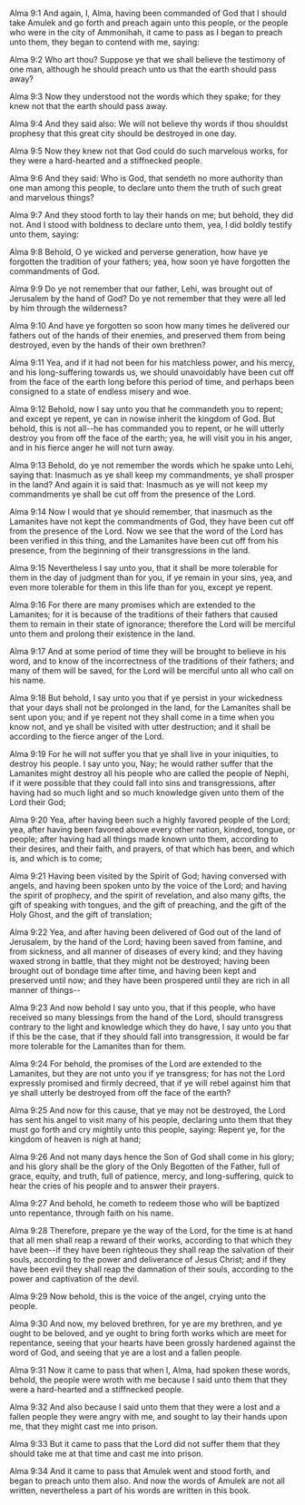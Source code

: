 Alma 9:1 And again, I, Alma, having been commanded of God that I should
take Amulek and go forth and preach again unto this people, or the
people who were in the city of Ammonihah, it came to pass as I began to
preach unto them, they began to contend with me, saying:

Alma 9:2 Who art thou? Suppose ye that we shall believe the testimony of
one man, although he should preach unto us that the earth should pass
away?

Alma 9:3 Now they understood not the words which they spake; for they
knew not that the earth should pass away.

Alma 9:4 And they said also: We will not believe thy words if thou
shouldst prophesy that this great city should be destroyed in one day.

Alma 9:5 Now they knew not that God could do such marvelous works, for
they were a hard-hearted and a stiffnecked people.

Alma 9:6 And they said: Who is God, that sendeth no more authority than
one man among this people, to declare unto them the truth of such great
and marvelous things?

Alma 9:7 And they stood forth to lay their hands on me; but behold, they
did not. And I stood with boldness to declare unto them, yea, I did
boldly testify unto them, saying:

Alma 9:8 Behold, O ye wicked and perverse generation, how have ye
forgotten the tradition of your fathers; yea, how soon ye have forgotten
the commandments of God.

Alma 9:9 Do ye not remember that our father, Lehi, was brought out of
Jerusalem by the hand of God? Do ye not remember that they were all led
by him through the wilderness?

Alma 9:10 And have ye forgotten so soon how many times he delivered our
fathers out of the hands of their enemies, and preserved them from being
destroyed, even by the hands of their own brethren?

Alma 9:11 Yea, and if it had not been for his matchless power, and his
mercy, and his long-suffering towards us, we should unavoidably have
been cut off from the face of the earth long before this period of time,
and perhaps been consigned to a state of endless misery and woe.

Alma 9:12 Behold, now I say unto you that he commandeth you to repent;
and except ye repent, ye can in nowise inherit the kingdom of God. But
behold, this is not all--he has commanded you to repent, or he will
utterly destroy you from off the face of the earth; yea, he will visit
you in his anger, and in his fierce anger he will not turn away.

Alma 9:13 Behold, do ye not remember the words which he spake unto Lehi,
saying that: Inasmuch as ye shall keep my commandments, ye shall prosper
in the land? And again it is said that: Inasmuch as ye will not keep my
commandments ye shall be cut off from the presence of the Lord.

Alma 9:14 Now I would that ye should remember, that inasmuch as the
Lamanites have not kept the commandments of God, they have been cut off
from the presence of the Lord. Now we see that the word of the Lord has
been verified in this thing, and the Lamanites have been cut off from
his presence, from the beginning of their transgressions in the land.

Alma 9:15 Nevertheless I say unto you, that it shall be more tolerable
for them in the day of judgment than for you, if ye remain in your sins,
yea, and even more tolerable for them in this life than for you, except
ye repent.

Alma 9:16 For there are many promises which are extended to the
Lamanites; for it is because of the traditions of their fathers that
caused them to remain in their state of ignorance; therefore the Lord
will be merciful unto them and prolong their existence in the land.

Alma 9:17 And at some period of time they will be brought to believe in
his word, and to know of the incorrectness of the traditions of their
fathers; and many of them will be saved, for the Lord will be merciful
unto all who call on his name.

Alma 9:18 But behold, I say unto you that if ye persist in your
wickedness that your days shall not be prolonged in the land, for the
Lamanites shall be sent upon you; and if ye repent not they shall come
in a time when you know not, and ye shall be visited with utter
destruction; and it shall be according to the fierce anger of the Lord.

Alma 9:19 For he will not suffer you that ye shall live in your
iniquities, to destroy his people. I say unto you, Nay; he would rather
suffer that the Lamanites might destroy all his people who are called
the people of Nephi, if it were possible that they could fall into sins
and transgressions, after having had so much light and so much knowledge
given unto them of the Lord their God;

Alma 9:20 Yea, after having been such a highly favored people of the
Lord; yea, after having been favored above every other nation, kindred,
tongue, or people; after having had all things made known unto them,
according to their desires, and their faith, and prayers, of that which
has been, and which is, and which is to come;

Alma 9:21 Having been visited by the Spirit of God; having conversed
with angels, and having been spoken unto by the voice of the Lord; and
having the spirit of prophecy, and the spirit of revelation, and also
many gifts, the gift of speaking with tongues, and the gift of
preaching, and the gift of the Holy Ghost, and the gift of translation;

Alma 9:22 Yea, and after having been delivered of God out of the land of
Jerusalem, by the hand of the Lord; having been saved from famine, and
from sickness, and all manner of diseases of every kind; and they having
waxed strong in battle, that they might not be destroyed; having been
brought out of bondage time after time, and having been kept and
preserved until now; and they have been prospered until they are rich in
all manner of things--

Alma 9:23 And now behold I say unto you, that if this people, who have
received so many blessings from the hand of the Lord, should transgress
contrary to the light and knowledge which they do have, I say unto you
that if this be the case, that if they should fall into transgression,
it would be far more tolerable for the Lamanites than for them.

Alma 9:24 For behold, the promises of the Lord are extended to the
Lamanites, but they are not unto you if ye transgress; for has not the
Lord expressly promised and firmly decreed, that if ye will rebel
against him that ye shall utterly be destroyed from off the face of the
earth?

Alma 9:25 And now for this cause, that ye may not be destroyed, the Lord
has sent his angel to visit many of his people, declaring unto them that
they must go forth and cry mightily unto this people, saying: Repent ye,
for the kingdom of heaven is nigh at hand;

Alma 9:26 And not many days hence the Son of God shall come in his
glory; and his glory shall be the glory of the Only Begotten of the
Father, full of grace, equity, and truth, full of patience, mercy, and
long-suffering, quick to hear the cries of his people and to answer
their prayers.

Alma 9:27 And behold, he cometh to redeem those who will be baptized
unto repentance, through faith on his name.

Alma 9:28 Therefore, prepare ye the way of the Lord, for the time is at
hand that all men shall reap a reward of their works, according to that
which they have been--if they have been righteous they shall reap the
salvation of their souls, according to the power and deliverance of
Jesus Christ; and if they have been evil they shall reap the damnation
of their souls, according to the power and captivation of the devil.

Alma 9:29 Now behold, this is the voice of the angel, crying unto the
people.

Alma 9:30 And now, my beloved brethren, for ye are my brethren, and ye
ought to be beloved, and ye ought to bring forth works which are meet
for repentance, seeing that your hearts have been grossly hardened
against the word of God, and seeing that ye are a lost and a fallen
people.

Alma 9:31 Now it came to pass that when I, Alma, had spoken these words,
behold, the people were wroth with me because I said unto them that they
were a hard-hearted and a stiffnecked people.

Alma 9:32 And also because I said unto them that they were a lost and a
fallen people they were angry with me, and sought to lay their hands
upon me, that they might cast me into prison.

Alma 9:33 But it came to pass that the Lord did not suffer them that
they should take me at that time and cast me into prison.

Alma 9:34 And it came to pass that Amulek went and stood forth, and
began to preach unto them also. And now the words of Amulek are not all
written, nevertheless a part of his words are written in this book.
